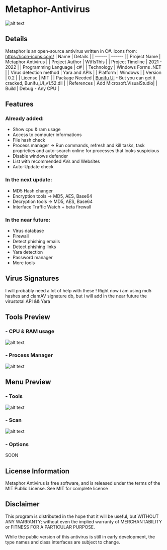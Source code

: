# Metaphor-Antivirus
![alt text](https://github.com/Wtf-Is-This-x1337/Metaphor-Antivirus/blob/main/Images/Main.png?raw=true)
## Details
Metaphor is an open-source antivirus written in C#.
Icons from: https://icon-icons.com/ 
| Name | Details |
| ------ | ------ |
| Project Name | Metaphor Antivirus |
| Project Author | WtfIsThis |
| Project Timeline | 2021 - 2022 |
| Programming Language | c# |
| Technology | Windows Forms .NET |
| Virus detection method | Yara and APIs |
| Platform | Windows |
| Version | 0.2 |
| License | MIT |
| Package Needed | [Bunifu UI](https://bunifuframework.com/) - But you can get it cracked, Bunifu_UI_v1.52.dll |
| References | Add Microsoft.VisualStudio|
| Build | Debug - Any CPU |

## Features           
### Already added:
- Show cpu & ram usage
- Access to computer informations
- File hash check
- Process manager -> Run commands, refresh and kill tasks, task proprieties and auto-search online for processes that looks suspicious
- Disable windows defender 
- List with recommended AVs and Websites
- Auto-Update check
### In the next update:
- MD5 Hash changer
- Encryption tools -> MD5, AES, Base64
- Decryption tools -> MD5, AES, Base64
- Interface Traffic Watch + beta firewall
### In the near future:
- Virus database
- Firewall
- Detect phishing emails
- Detect phishing links
- Yara detection
- Password manager
- More tools

## Virus Signatures
I will probably need a lot of help with these
! Right now i am using md5 hashes and clamAV signature db, but i will add in the near future the virustotal API && Yara

## Tools Preview      
### - CPU & RAM usage                           
![alt text](https://github.com/Wtf-Is-This-x1337/Metaphor-Antivirus/blob/main/Images/CpuAndRamUsage.png?raw=true)

### - Process Manager                         
![alt text](https://github.com/Wtf-Is-This-x1337/Metaphor-Antivirus/blob/main/Images/processManager.png?raw=true)
              
## Menu Preview           

### - Tools
![alt text](https://github.com/Wtf-Is-This-x1337/Metaphor-Antivirus/blob/main/Images/tools.png?raw=true)
          
### - Scan
![alt text](https://github.com/Wtf-Is-This-x1337/Metaphor-Antivirus/blob/main/Images/scan.png?raw=true)

### - Options 
SOON

## License Information
Metaphor Antivirus is free software, and is released under the terms of the MIT Public License. See MIT for complete license

## Disclaimer
This program is distributed in the hope that it will be useful, but WITHOUT ANY WARRANTY; without even the implied warranty of MERCHANTABILITY or FITNESS FOR A PARTICULAR PURPOSE.

While the public version of this antivirus is still in early development, the type names and class interfaces are subject to change.
